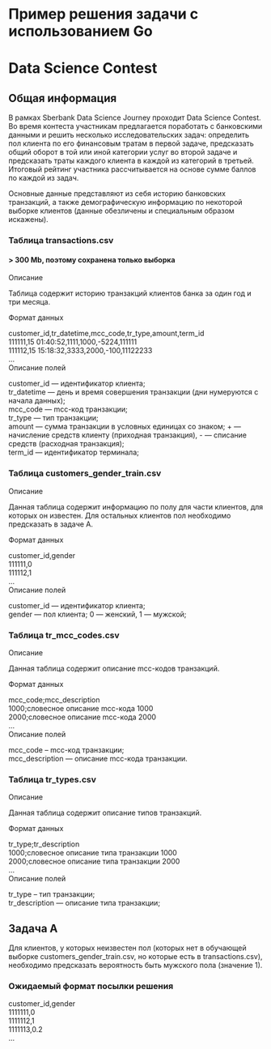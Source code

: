 # Пример решения задачи с использованием Go
# Data Science Contest  

## Общая информация  

В рамках Sberbank Data Science Journey проходит Data Science Contest. Во время контеста участникам предлагается поработать с банковскими данными и решить несколько исследовательских задач: определить пол клиента по его финансовым тратам в первой задаче, предсказать общий оборот в той или иной категории услуг во второй задаче и предсказать траты каждого клиента в каждой из категорий в третьей. Итоговый рейтинг участника рассчитывается на основе сумме баллов по каждой из задач.  

Основные данные представляют из себя историю банковских транзакций, а также демографическую информацию по некоторой выборке клиентов (данные обезличены и специальным образом искажены).  

### Таблица transactions.csv
#### > 300 Mb, поэтому сохранена только выборка

Описание  

Таблица содержит историю транзакций клиентов банка за один год и три месяца.  

Формат данных  

customer_id,tr_datetime,mcc_code,tr_type,amount,term_id  
111111,15 01:40:52,1111,1000,-5224,111111  
111112,15 15:18:32,3333,2000,-100,11122233  
...  
Описание полей  

customer_id — идентификатор клиента;  
tr_datetime — день и время совершения транзакции (дни нумеруются с начала данных);  
mcc_code — mcc-код транзакции;  
tr_type — тип транзакции;  
amount — сумма транзакции в условных единицах со знаком; + — начисление средств клиенту (приходная транзакция), - — списание средств (расходная транзакция);  
term_id — идентификатор терминала;  

### Таблица customers_gender_train.csv

Описание  

Данная таблица содержит информацию по полу для части клиентов, для которых он известен. Для остальных клиентов пол необходимо предсказать в задаче A.  

Формат данных  

customer_id,gender  
111111,0  
111112,1  
...  
Описание полей  

customer_id — идентификатор клиента;  
gender — пол клиента; 0 — женский, 1 — мужской;  

### Таблица tr_mcc_codes.csv

Описание  

Данная таблица содержит описание mcc-кодов транзакций.  

Формат данных  

mcc_code;mcc_description  
1000;словесное описание mcc-кода 1000  
2000;словесное описание mcc-кода 2000  
...  
Описание полей  

mcc_code – mcc-код транзакции;  
mcc_description — описание mcc-кода транзакции.  

### Таблица tr_types.csv  

Описание  

Данная таблица содержит описание типов транзакций.  

Формат данных  

tr_type;tr_description  
1000;словесное описание типа транзакции 1000  
2000;словесное описание типа транзакции 2000  
...  
Описание полей  

tr_type – тип транзакции;  
tr_description — описание типа транзакции;  

## Задача A

Для клиентов, у которых неизвестен пол (которых нет в обучающей выборке customers_gender_train.csv, но которые есть в transactions.csv), необходимо предсказать вероятность быть мужского пола (значение 1).  

### Ожидаемый формат посылки решения

customer_id,gender  
1111111,0  
1111112,1  
1111113,0.2  
...  
